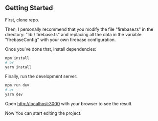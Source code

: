 ## Getting Started

First, clone repo.

Then, I personally recommend that you modify the file "firebase.ts" in the directory: "lib / firebase.ts" and replacing all the data in the variable "firebaseConfig" with your own firebase configuration.

Once you've done that, install dependencies:

```bash
npm install
# or
yarn install
```

Finally, run the development server:

```bash
npm run dev
# or
yarn dev
```

Open [http://localhost:3000](http://localhost:3000) with your browser to see the result.

Now You can start editing the project.

